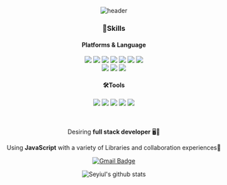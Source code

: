   <div align="center">

![header](https://capsule-render.vercel.app/api?type=waving&height=300&color=gradient&text=Umair%20Ansari&textBg=false)

  </div>
    
<div align="center"> 
  
### 💪Skills
  #### Platforms & Language
  <div>
   <img src="https://img.shields.io/badge/Python-3776AB?style=flat-square&logo=Python&logoColor=white"/>
   <img src="https://img.shields.io/badge/Javascript-F7DF1E?style=flat-square&logo=JavaScript&logoColor=white"/>
   <img src="https://img.shields.io/badge/Node.js-339933?style=flat-square&logo=Node.js&logoColor=white"/>
   <img src="https://img.shields.io/badge/Java-007396?style=flat-square&logo=Java&logoColor=white"/>
   <img src="https://img.shields.io/badge/C%23-239120?style=flat-square&logo=CSharp&logoColor=white"/>
    <img src="https://img.shields.io/badge/C++-239120?style=flat-square&logo=Cplusplus&logoColor=white"/>
   <img src="https://img.shields.io/badge/Android-3DDC84?style=flat-square&logo=Android&logoColor=white"/>
  </div>
  <div>
   <img src="https://img.shields.io/badge/React-61DAFB?style=flat-square&logo=React&logoColor=white"/>
   <img src="https://img.shields.io/badge/Flutter-blue?style=flat-square&logo=flutter&logoColor=54c5f8&color=ffffff"/>
   <img src="https://img.shields.io/badge/compose-blue?style=flat-square&logo=jetpackcompose&logoColor=54c5f8&color=ffffff"/>
  </div>
  
  #### 🛠Tools
  <img src="https://img.shields.io/badge/Git-F05032?style=flat-square&logo=Git&logoColor=white"/>
  <img src="https://img.shields.io/badge/Firebase-FFCA28?style=flat-square&logo=Firebase&logoColor=white"/>
  <img src="https://img.shields.io/badge/Android Studio-3DDC84?style=flat-square&logo=AndroidStudio&logoColor=white"/>
  <img src="https://img.shields.io/badge/Webstrom-black?style=flat-square&logo=WebStorm&logoColor=white"/>
  <img src="https://img.shields.io/badge/Visual Studio Code-007ACC?style=flat-square&logo=Visual Studio Code&logoColor=white"/>
  
  
  <br>
  <br>
  <br>
  
  Desiring **full stack developer** 🖥️💖

Using **JavaScript** with a variety of Libraries and collaboration experiences💪

[![Gmail Badge](https://img.shields.io/badge/Gmail-d14836?style=flat-square&logo=Gmail&logoColor=white&link=mailto:uumair327@gmail.com)](mailto:uumair327@gmail.com)

![Seyiul's github stats](https://github-readme-stats.vercel.app/api?username=uumair327&show_icons=true&theme=tokyonight&count_private=true&bg_color=white&text_color=black)

</div>
<!--
**uumair327/uumair327** is a ✨ _special_ ✨ repository because its `README.md` (this file) appears on your GitHub profile.

Here are some ideas to get you started:

- 🔭 I’m currently working on ...
- 🌱 I’m currently learning ...
- 👯 I’m looking to collaborate on ...
- 🤔 I’m looking for help with ...
- 💬 Ask me about ...
- 📫 How to reach me: ...
- 😄 Pronouns: ...
- ⚡ Fun fact: ...
  -->
